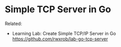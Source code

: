 # Simple TCP Server in Go

Related:

* Learning Lab: Create Simple TCP/IP Server in Go
	<https://github.com/rwxrob/lab-go-tcp-server>
